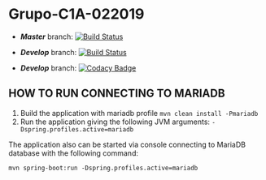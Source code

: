 # Grupo-C1A-022019

* ***Master*** branch:   [![Build Status](https://travis-ci.com/dapp-unq/Grupo-C1A-022019.svg?branch=master)](https://travis-ci.com/dapp-unq/Grupo-C1A-022019)

* ***Develop*** branch:   [![Build Status](https://travis-ci.com/dapp-unq/Grupo-C1A-022019.svg?branch=develop)](https://travis-ci.com/dapp-unq/Grupo-C1A-022019)

* ***Develop*** branch:   [![Codacy Badge](https://api.codacy.com/project/badge/Grade/fb761d40fa5648da821e3df58da760b6)](https://www.codacy.com/manual/LizaChambi/Grupo-C1A-022019?utm_source=github.com&amp;utm_medium=referral&amp;utm_content=dapp-unq/Grupo-C1A-022019&amp;utm_campaign=Badge_Grade)

## HOW TO RUN CONNECTING TO MARIADB

1.  Build the application with mariadb profile `mvn clean install -Pmariadb`
2.  Run the application giving the following JVM arguments: `-Dspring.profiles.active=mariadb`

The application also can be started via console connecting to MariaDB database with the following command:

`mvn spring-boot:run -Dspring.profiles.active=mariadb`